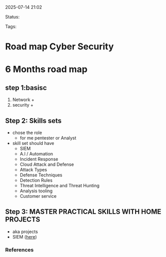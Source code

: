2025-07-14 21:02

Status:

Tags:

# Road map Cyber Security

# 6 Months road map

## step 1:basisc 
1. Network +
2. security +
## Step 2: Skills sets
- chose the role 
	- for me pentester or Analyst 
- skill set should have 
	- SIEM
	- A.l / Automation
	- Incident Response
	- Cloud Attack and Defense
	- Attack Types
	- Defense Techniques
	- Detection Rules
	- Threat Intelligence and Threat Hunting
	- Analysis tooling 
	- Customer service

## Step 3: MASTER PRACTICAL SKILLS WITH HOME PROJECTS
- aka projects 
- SIEM ([here](https://www.youtube.com/watch?v=Oos4Up66_Fg&t=661s))

### References
